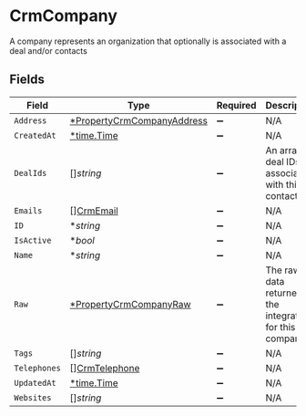 # CrmCompany

A company represents an organization that optionally is associated with a deal and/or contacts


## Fields

| Field                                                                          | Type                                                                           | Required                                                                       | Description                                                                    |
| ------------------------------------------------------------------------------ | ------------------------------------------------------------------------------ | ------------------------------------------------------------------------------ | ------------------------------------------------------------------------------ |
| `Address`                                                                      | [*PropertyCrmCompanyAddress](../../models/shared/propertycrmcompanyaddress.md) | :heavy_minus_sign:                                                             | N/A                                                                            |
| `CreatedAt`                                                                    | [*time.Time](https://pkg.go.dev/time#Time)                                     | :heavy_minus_sign:                                                             | N/A                                                                            |
| `DealIds`                                                                      | []*string*                                                                     | :heavy_minus_sign:                                                             | An array of deal IDs associated with this contact                              |
| `Emails`                                                                       | [][CrmEmail](../../models/shared/crmemail.md)                                  | :heavy_minus_sign:                                                             | N/A                                                                            |
| `ID`                                                                           | **string*                                                                      | :heavy_minus_sign:                                                             | N/A                                                                            |
| `IsActive`                                                                     | **bool*                                                                        | :heavy_minus_sign:                                                             | N/A                                                                            |
| `Name`                                                                         | **string*                                                                      | :heavy_minus_sign:                                                             | N/A                                                                            |
| `Raw`                                                                          | [*PropertyCrmCompanyRaw](../../models/shared/propertycrmcompanyraw.md)         | :heavy_minus_sign:                                                             | The raw data returned by the integration for this company                      |
| `Tags`                                                                         | []*string*                                                                     | :heavy_minus_sign:                                                             | N/A                                                                            |
| `Telephones`                                                                   | [][CrmTelephone](../../models/shared/crmtelephone.md)                          | :heavy_minus_sign:                                                             | N/A                                                                            |
| `UpdatedAt`                                                                    | [*time.Time](https://pkg.go.dev/time#Time)                                     | :heavy_minus_sign:                                                             | N/A                                                                            |
| `Websites`                                                                     | []*string*                                                                     | :heavy_minus_sign:                                                             | N/A                                                                            |